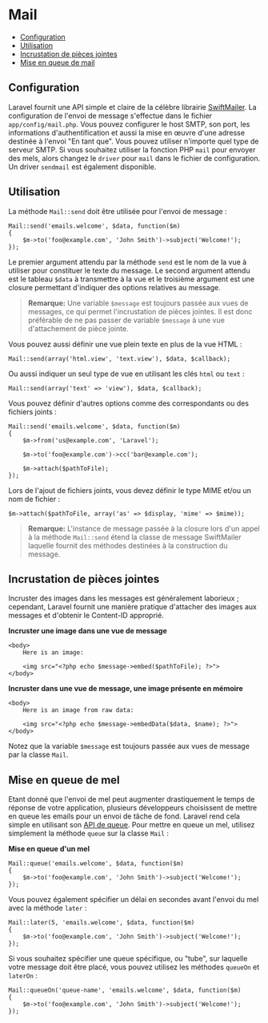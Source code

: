 # Mail

- [Configuration](#configuration)
- [Utilisation](#basic-usage)
- [Incrustation de pièces jointes](#embedding-inline-attachments)
- [Mise en queue de mail](#queueing-mail)

<a name="configuration"></a>
## Configuration

Laravel fournit une API simple et claire de la célèbre librairie [SwiftMailer](http://swiftmailer.org). La configuration de l'envoi de message s'effectue dans le fichier `app/config/mail.php`. Vous pouvez configurer le host SMTP, son port, les informations d'authentification et aussi la mise en œuvre d'une adresse destinée à l'envoi "En tant que". Vous pouvez utiliser n'importe quel type de serveur SMTP. Si vous souhaitez utiliser la fonction PHP `mail` pour envoyer des mels, alors changez le `driver` pour `mail` dans le fichier de configuration.  Un driver `sendmail` est également disponible.

<a name="basic-usage"></a>
## Utilisation

La méthode `Mail::send` doit être utilisée pour l'envoi de message :


	Mail::send('emails.welcome', $data, function($m)
	{
		$m->to('foo@example.com', 'John Smith')->subject('Welcome!');
	});

Le premier argument attendu par la méthode `send` est le nom de la vue à utiliser pour constituer le texte du message. Le second argument attendu est le tableau `$data` à transmettre à la vue et le troisième argument est une closure permettant d'indiquer des options relatives au message.

> **Remarque:** Une variable `$message` est toujours passée aux vues de messages, ce qui permet l'incrustation de pièces jointes. Il est donc préférable de ne pas passer de variable `$message` à une vue d'attachement de pièce jointe.

Vous pouvez aussi définir une vue plein texte en plus de la vue HTML :

	Mail::send(array('html.view', 'text.view'), $data, $callback);

Ou aussi indiquer un seul type de vue en utilisant les clés `html` ou `text` :

	Mail::send(array('text' => 'view'), $data, $callback);

Vous pouvez définir d'autres options comme des correspondants ou des fichiers joints :

	Mail::send('emails.welcome', $data, function($m)
	{
		$m->from('us@example.com', 'Laravel');

		$m->to('foo@example.com')->cc('bar@example.com');

		$m->attach($pathToFile);
	});

Lors de l'ajout de fichiers joints, vous devez définir le type MIME et/ou un nom de fichier :

	$m->attach($pathToFile, array('as' => $display, 'mime' => $mime));

> **Remarque:** L'instance de message passée à la closure lors d'un appel à la méthode `Mail::send` étend la classe de message SwiftMailer laquelle fournit des méthodes destinées à la construction du message.

<a name="embedding-inline-attachments"></a>
## Incrustation de pièces jointes

Incruster des images dans les messages est généralement laborieux ; cependant, Laravel fournit une manière pratique d'attacher des images aux messages et d'obtenir le Content-ID approprié.

**Incruster une image dans une vue de message**

	<body>
		Here is an image:

		<img src="<?php echo $message->embed($pathToFile); ?>">
	</body>

**Incruster dans une vue de message, une image présente en mémoire**

	<body>
		Here is an image from raw data:

		<img src="<?php echo $message->embedData($data, $name); ?>">
	</body>

Notez que la variable `$message` est toujours passée aux vues de message par la classe `Mail`.

<a name="queueing-mail"></a>
## Mise en queue de mel

Etant donné que l'envoi de mel peut augmenter drastiquement le temps de réponse de votre application, plusieurs développeurs choisissent de mettre en queue les emails pour un envoi de tâche de fond. Laravel rend cela simple en utilisant son [API de queue](/docs/v4/queues). Pour mettre en queue un mel, utilisez simplement la méthode `queue` sur la classe `Mail` :

**Mise en queue d'un mel**

	Mail::queue('emails.welcome', $data, function($m)
	{
		$m->to('foo@example.com', 'John Smith')->subject('Welcome!');
	});

Vous pouvez également spécifier un délai en secondes avant l'envoi du mel avec la méthode `later` :

	Mail::later(5, 'emails.welcome', $data, function($m)
	{
		$m->to('foo@example.com', 'John Smith')->subject('Welcome!');
	});

Si vous souhaitez spécifier une queue spécifique, ou "tube", sur laquelle votre message doit être placé, vous pouvez utilisez les méthodes `queueOn` et `laterOn` :

	Mail::queueOn('queue-name', 'emails.welcome', $data, function($m)
	{
		$m->to('foo@example.com', 'John Smith')->subject('Welcome!');
	});
